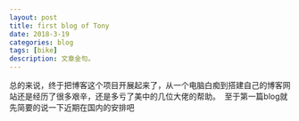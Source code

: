 ```yaml
---
layout: post
title: first blog of Tony
date: 2018-3-19
categories: blog
tags: [bike]
description: 文章金句。
---
```

总的来说，终于把博客这个项目开展起来了，从一个电脑白痴到搭建自己的博客网站还是经历了很多艰辛，还是多亏了美中的几位大佬的帮助。  至于第一篇blog就先简要的说一下近期在国内的安排吧
